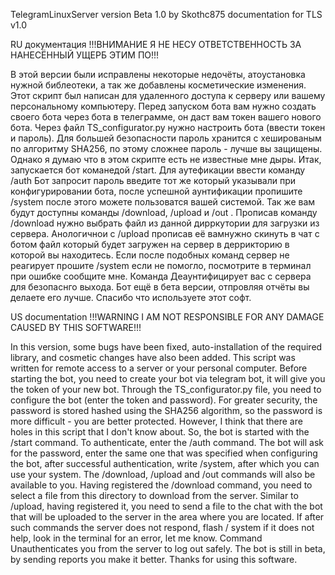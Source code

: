 TelegramLinuxServer version Beta 1.0 by Skothc875
documentation for TLS v1.0

 
RU документация
!!!ВНИМАНИЕ Я НЕ НЕСУ ОТВЕТСТВЕННОСТЬ ЗА НАНЕСЁННЫЙ УЩЕРБ ЭТИМ ПО!!!

В этой версии были исправлены некоторые недочёты, атоустановка нужной библеотеки, а так же добавлены косметические изменения.
Этот скрипт был написан для удаленного доступа к серверу или вашему персональному компьютеру. Перед запуском бота вам нужно создать своего бота через бота в телеграмме, он даст вам токен вашего нового бота. Через файл TS_configurator.py нужно настроить бота (ввести токен и пароль). Для большей безопасности пароль хранится с хешированым по алгоритму SHA256, по этому сложнее пароль - лучше вы защищены. Однако я думаю что в этом скрипте есть не известные мне дыры. 
Итак, запускается бот команедой /start. Для аутефикации ввести команду /auth Бот запросит пароль введите тот же который указывали при конфигурировании бота,  после успешной аунтификации пропишите /system после этого можете пользоватся вашей системой. Так же вам будут доступны команды /download, /upload и /out . Прописав команду /download нужно выбрать файл из данной дирркутории для загрузки из сервера. Анологичнои с /upload прописав её вамнужно скинуть в чат с ботом файл который будет загружен на сервер в деррикторию в которой вы находитесь. Если после подобных команд сервер не реагирует прошите /system если не помогло, посмотрите в терминал при ошибке сообщите мне. Команда Деаунтифицирует вас с сервера для безопаснго выхода. 
Бот ещё в бета версии, отпровляя отчёты вы делаете его лучше. Спасибо что используете этот софт.

US documentation
!!!WARNING I AM NOT RESPONSIBLE FOR ANY DAMAGE CAUSED BY THIS SOFTWARE!!!

In this version, some bugs have been fixed, auto-installation of the required library, and cosmetic changes have also been added.
This script was written for remote access to a server or your personal computer. Before starting the bot, you need to create your bot via telegram bot, it will give you the token of your new bot. Through the TS_configurator.py file, you need to configure the bot (enter the token and password). For greater security, the password is stored hashed using the SHA256 algorithm, so the password is more difficult - you are better protected. However, I think that there are holes in this script that I don't know about.
So, the bot is started with the /start command. To authenticate, enter the /auth command. The bot will ask for the password, enter the same one that was specified when configuring the bot, after successful authentication, write /system, after which you can use your system. The /download, /upload and /out commands will also be available to you. Having registered the /download command, you need to select a file from this directory to download from the server. Similar to /upload, having registered it, you need to send a file to the chat with the bot that will be uploaded to the server in the area where you are located. If after such commands the server does not respond, flash / system if it does not help, look in the terminal for an error, let me know. Command Unauthenticates you from the server to log out safely.
The bot is still in beta, by sending reports you make it better. Thanks for using this software.
